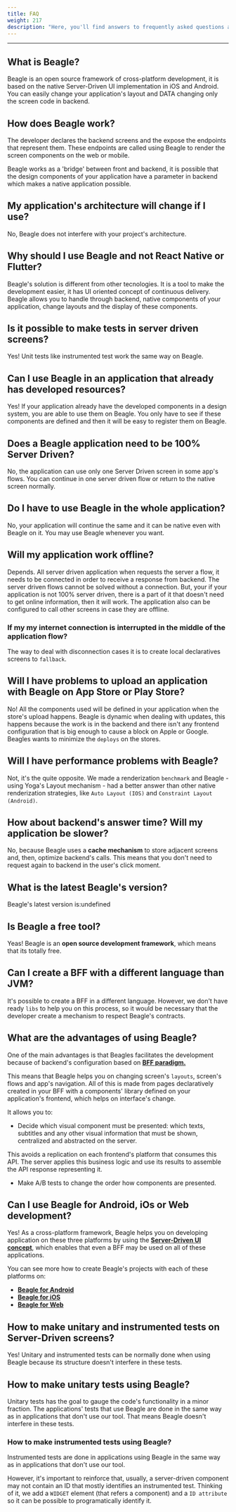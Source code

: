 ```yaml
---
title: FAQ
weight: 217
description: "Here, you'll find answers to frequently asked questions about Beagle."
---
```


---

## What is Beagle?

Beagle is an open source framework of cross-platform development, it is based on the native Server-Driven UI implementation in iOS and Android. You can easily change your application's layout and DATA changing only the screen code in backend.

## How does Beagle work?

The developer declares the backend screens and the expose the endpoints that represent them. These endpoints are called using Beagle to render the screen components on the web or mobile.

Beagle works as a 'bridge' between front and backend, it is possible that the design components of your application have a parameter in backend which makes a native application possible.

## My application's architecture will change if I use?

No, Beagle does not interfere with your project's architecture.

## Why should I use Beagle and not React Native or Flutter?

Beagle's solution is different from other tecnologies. It is a tool to make the development easier, it has UI oriented concept of continuous delivery. Beagle allows you to handle through backend, native components of your application, change layouts and the display of these components.

## Is it possible to make tests in server driven screens?

Yes! Unit tests like instrumented test work the same way on Beagle.

## Can I use Beagle in an application that already has developed resources?

Yes! If your application already have the developed components in a design system, you are able to use them on Beagle. You only have to see if these components are defined and then it will be easy to register them on Beagle.

## Does a Beagle application need to be 100% Server Driven?

No, the application can use only one Server Driven screen in some app's flows. You can continue in one server driven flow or return to the native screen normally.

## Do I have to use Beagle in the whole application?

No, your application will continue the same and it can be native even with Beagle on it. You may use Beagle whenever you want.

## Will my application work offline?

Depends. All server driven application when requests the server a flow, it needs to be connected in order to receive a response from backend. The server driven flows cannot be solved without a connection. But, your if your application is not 100% server driven, there is a part of it that doesn't need to get online information, then it will work. The application also can be configured to call other screens in case they are offline.

### If my my internet connection is interrupted in the middle of the application flow?

The way to deal with disconnection cases it is to create local declaratives screens to `fallback`.

## Will I have problems to upload an application with Beagle on App Store or Play Store?

No! All the components used will be defined in your application when the store's upload happens. Beagle is dynamic when dealing with updates, this happens because the work is in the backend and there isn't any frontend configuration that is big enough to cause a block on Apple or Google. Beagles wants to minimize the `deploys` on the stores.

## Will I have performance problems with Beagle?

Not, it's the quite opposite. We made a renderization `benchmark` and Beagle - using Yoga's Layout mechanism - had a better answer than other native renderization strategies, like `Auto Layout (IOS)` and `Constraint Layout (Android)`.

## How about backend's answer time? Will my application be slower?

No, because Beagle uses a **cache mechanism** to store adjacent screens and, then, optimize backend's calls. This means that you don't need to request again to backend in the user's click moment.

## What is the latest Beagle's version?

Beagle's latest version is:undefined

## Is Beagle a free tool?

Yeas! Beagle is an **open source development framework**, which means that its totally free.

## **Can I create a BFF with a different language than JVM?**

It's possible to create a BFF in a different language. However, we don't have ready `libs` to help you on this process, so it would be necessary that the developer create a mechanism to respect Beagle's contracts.

## What are the advantages of using Beagle?

One of the main advantages is that Beagles facilitates the development because of backend's configuration based on [**BFF paradigm.**](/pt/home/key-concepts#backend-for-frontend)

This means that Beagle helps you on changing screen's `layouts`, screen's flows and app's navigation. All of this is made from pages declaratively created in your BFF with a components' library defined on your application's frontend, which helps on interface's change.

It allows you to:

- Decide which visual component must be presented: which texts, subtitles and any other visual information that must be shown, centralized and abstracted on the server.

This avoids a replication on each frontend's platform that consumes this API. The server applies this business logic and use its results to assemble the API response representing it.

- Make A/B tests to change the order how components are presented.

## Can I use Beagle for Android, iOs or Web development?

Yes! As a cross-platform framework, Beagle helps you on developing application on these three platforms by using the [**Server-Driven UI concept**](/pt/home/key-concepts#server-driven-ui), which enables that even a BFF may be used on all of these applications.

You can see more how to create Beagle's projects with each of these platforms on:

- [**Beagle for Android** ](/pt/home/get-started/creating-a-project-from-scratch/case-android/)
- [**Beagle for iOS**](/pt/home/get-started/creating-a-project-from-scratch/case-ios/)
- [**Beagle for Web**](/pt/home/get-started/creating-a-project-from-scratch/case-web)

## How to make unitary and instrumented tests on Server-Driven screens?

Yes! Unitary and instrumented tests can be normally done when using Beagle because its structure doesn't interfere in these tests.

## How to make unitary tests using Beagle?

Unitary tests has the goal to gauge the code's functionality in a minor fraction. The applications' tests that use Beagle are done in the same way as in applications that don't use our tool. That means Beagle doesn't interfere in these tests.

### How to make instrumented tests using Beagle?

Instrumented tests are done in applications using Beagle in the same way as in applications that don't use our tool.

However, it's important to reinforce that, usually, a server-driven component may not contain an ID that mostly identifies an instrumented test. Thinking of it, we add a `WIDGET` element \(that refers a component\) and a `ID attribute` so it can be possible to programatically identify it.
